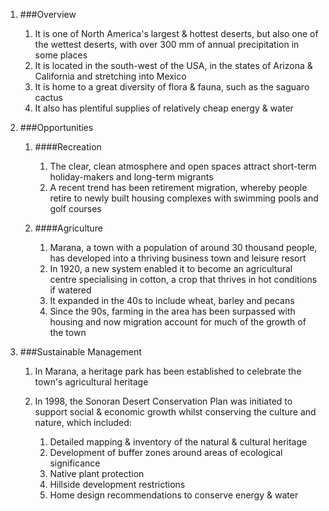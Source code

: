 1. ###Overview

    1. It is one of North America's largest & hottest deserts, but also one of the wettest deserts, with over 300 mm of annual precipitation in some places
    2. It is located in the south-west of the USA, in the states of Arizona & California and stretching into Mexico
    3. It is home to a great diversity of flora & fauna, such as the saguaro cactus
    4. It also has plentiful supplies of relatively cheap energy & water
2. ###Opportunities

    1. ####Recreation

        1. The clear, clean atmosphere and open spaces attract short-term holiday-makers and long-term migrants
        2. A recent trend has been retirement migration, whereby people retire to newly built housing complexes with swimming pools and golf courses
    2. ####Agriculture

        1. Marana, a town with a population of around 30 thousand people, has developed into a thriving business town and leisure resort
        2. In 1920, a new system enabled it to become an agricultural centre specialising in cotton, a crop that thrives in hot conditions if watered
        3. It expanded in the 40s to include wheat, barley and pecans
        4. Since the 90s, farming in the area has been surpassed with housing and now migration account for much of the growth of the town
3. ###Sustainable Management

    1. In Marana, a heritage park has been established to celebrate the town's agricultural heritage
    2. In 1998, the Sonoran Desert Conservation Plan was initiated to support social & economic growth whilst conserving the culture and nature, which included:

        1. Detailed mapping & inventory of the natural & cultural heritage
        2. Development of buffer zones around areas of ecological significance
        3. Native plant protection
        4. Hillside development restrictions
        5. Home design recommendations to conserve energy & water
